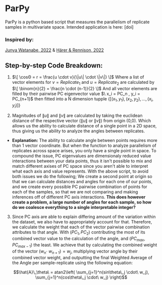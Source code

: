 # ParPy
ParPy is a python based script that measures the parallelism of replicate samples in multivariate space. Intended application is here: [doi]
### Inspired by: 
[Junya Watanabe, 2022](https://onlinelibrary.wiley.com/doi/full/10.1002/ece3.9674#ece39674-bib-0071) & [Härer & Rennison, 2022](https://onlinelibrary.wiley.com/doi/full/10.1002/ece3.9674#ece39674-bib-0071)
## Step-by-step Code Breakdown:
1) $\[
\cosΘ = r = \frac{u \cdot v}{\|u\| \cdot \|v\|}
\]$ Where a list of vector elements for $v = Replicate_1$ and $u = Replicate_2$ are calculated by 
  $\[
\binom{n}{2} = \frac{n \cdot (n-1)}{2}
\]$
And all vector elements are filled by their pairwise PC eigenvector value $\ x_i = PC_n , y_i = PC_{n+1}\$ then fitted into a N dimension tupple $\{ [(x_1, y_1), (x_2, y_2), \ldots, (x_i, y_i)] \}$

2) Magnitudes of $\|u\|$ and $\|v\|$ are calculated by taking the euclidean distance of the respective vector ($\|u\|$ or $\|v\|$) from origin (0,0). Which allows us the ability to calculate distance of a single point in a 2D space, thus giving us the ability to analyze the angles between replicates.

- **Explanation:** The ability to calculate angle between points requires more than 1 vector coordinate. But when the function to analyze parallelism of replicates across space arises, you only have a single point in space. To compound the issue, PC eigenvalues are dimensionaly reduced value interactions between your data points, thus it isn't possible to mix and match different axises of PC space since you aren't able to interpret what each axis and value represents. With the above script, to avoid both issues we do the following; We create a second point at origin so that we can calculate distances and angles for each one of our points, and we create every possible PC pairwise combination of points for each of the samples, so that we are not comparing and making inferences off of different PC axis interactions. **This does however create a problem, a large number of angles for each sample, so how do we coalesce everything to a single interpretable integer?**  

3) Since PC axis are able to explain differing amount of the variation within the dataset, we also have to appropriately account for that. Therefore, we calculate the weight that each of the vector pairwise combination attributes to that angle. With $(PC_1, PC_2)$ contributing the most of its combined vector value to the calculation of the angle, and $(PC_{max}, PC_{max-1})$ the least. We achieve that by calculating the combined weight of the vector $(w_n \cdot\ w_{n+1}) = w_j$, multiplying vector angle by their combined vector weight, and outputting the final Weighted Average of the Angle per sample-replicate using the following equation:


$$\hat{A}\_\theta\ = atan2\left( \sum_{j=1}^n(sin\theta\_j \cdot\ w_j), \sum_{j=1}^n(cos\theta\_j \cdot\ w_j) \right)$$
